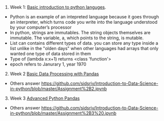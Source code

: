 1. Week 1: [Basic introduction to python languges](Week+1.ipynb). 
- Python is an example of an intepreted language because it goes through an interpreter, which turns code you write into the language understood by your computer’s processor 
- In python, strings are immutables. The string objects themselves are immutable. The variable, a, which points to the string, is mutable.
- List can contains different types of data. you can store any type inside a list unlike in the "olden days" when other languages had arrays that only wanted one type of data stored in them
- Type of (lambda x:x+1) returns <class 'function'>
- epoch refers to Janurary 1, year 1970

2. Week 2 [Basic Data Processing with Pandas](Assignment+2_my_answer.ipynb)
- Others answer
https://github.com/sidsriv/Introduction-to-Data-Science-in-python/blob/master/Assignment%2B2.ipynb

3. Week 3 [Advanced Python Pandas](Assignment+3.ipynb)
- Others answer
https://github.com/sidsriv/Introduction-to-Data-Science-in-python/blob/master/Assignment%2B3%20.ipynb
